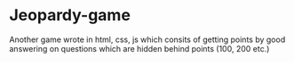 # Jeopardy-game
Another game wrote in html, css, js which consits of getting points by good answering on questions which are hidden behind points (100, 200 etc.)
